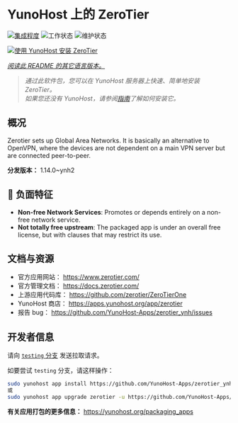<!--
注意：此 README 由 <https://github.com/YunoHost/apps/tree/master/tools/readme_generator> 自动生成
请勿手动编辑。
-->

# YunoHost 上的 ZeroTier

[![集成程度](https://dash.yunohost.org/integration/zerotier.svg)](https://ci-apps.yunohost.org/ci/apps/zerotier/) ![工作状态](https://ci-apps.yunohost.org/ci/badges/zerotier.status.svg) ![维护状态](https://ci-apps.yunohost.org/ci/badges/zerotier.maintain.svg)

[![使用 YunoHost 安装 ZeroTier](https://install-app.yunohost.org/install-with-yunohost.svg)](https://install-app.yunohost.org/?app=zerotier)

*[阅读此 README 的其它语言版本。](./ALL_README.md)*

> *通过此软件包，您可以在 YunoHost 服务器上快速、简单地安装 ZeroTier。*  
> *如果您还没有 YunoHost，请参阅[指南](https://yunohost.org/install)了解如何安装它。*

## 概况

Zerotier sets up Global Area Networks.
It is basically an alternative to OpenVPN, where the devices are not dependent on a main VPN server but are connected peer-to-peer.


**分发版本：** 1.14.0~ynh2
## :red_circle: 负面特征

- **Non-free Network Services**: Promotes or depends entirely on a non-free network service.
- **Not totally free upstream**: The packaged app is under an overall free license, but with clauses that may restrict its use.

## 文档与资源

- 官方应用网站： <https://www.zerotier.com/>
- 官方管理文档： <https://docs.zerotier.com/>
- 上游应用代码库： <https://github.com/zerotier/ZeroTierOne>
- YunoHost 商店： <https://apps.yunohost.org/app/zerotier>
- 报告 bug： <https://github.com/YunoHost-Apps/zerotier_ynh/issues>

## 开发者信息

请向 [`testing` 分支](https://github.com/YunoHost-Apps/zerotier_ynh/tree/testing) 发送拉取请求。

如要尝试 `testing` 分支，请这样操作：

```bash
sudo yunohost app install https://github.com/YunoHost-Apps/zerotier_ynh/tree/testing --debug
或
sudo yunohost app upgrade zerotier -u https://github.com/YunoHost-Apps/zerotier_ynh/tree/testing --debug
```

**有关应用打包的更多信息：** <https://yunohost.org/packaging_apps>
